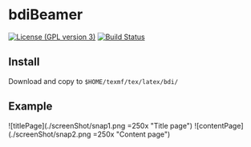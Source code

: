 # bdiBeamer

[![License (GPL version 3)](https://img.shields.io/badge/license-GPL%20version%203-brightgreen.svg)](http://opensource.org/licenses/GPL-3.0)
[![Build Status](https://travis-ci.org/shajoezhu/bdiBeamer.svg?branch=master)](https://travis-ci.org/shajoezhu/bdiBeamer)


## Install

Download and copy to `$HOME/texmf/tex/latex/bdi/`

## Example

![titlePage](./screenShot/snap1.png =250x "Title page")
![contentPage](./screenShot/snap2.png =250x "Content page")
